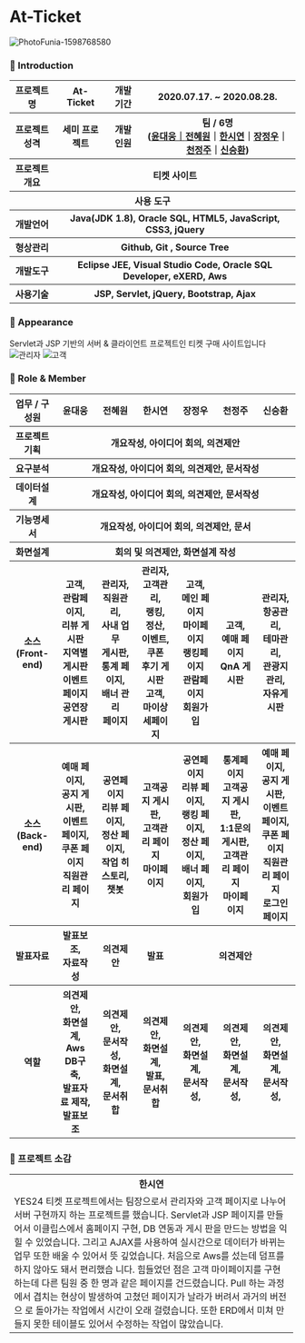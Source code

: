 # At-Ticket
![PhotoFunia-1598768580](https://user-images.githubusercontent.com/65211288/91652708-bb9fcd80-ead4-11ea-9264-3fae1e2d6e61.jpg)







### 👋 Introduction

<table>
    <tr>
        <th>프로젝트 명 </th>
        <th>At-Ticket</th>
        <th>개발기간</th>
        <th>2020.07.17. ~ 2020.08.28.</th>
    </tr>
    <tr>
        <th>프로젝트 성격</th>
        <th>세미 프로젝트</th>
        <th>개발인원</th>
        <th>팀 / 6명<br>
          (<a href="https://github.com/moods2">윤대웅｜<a href="https://github.com/prohwww">전혜원</a>｜<a href="https://github.com/ithansiyeon">한시연</a>｜<a href="https://github.com/JeongWoo-Jang">장정우</a>｜<a href="https://github.com/Chun0903">천정주</a>｜<a href="https://github.com/sexyseunghwan">신승환</a>)
      </th>
    </tr>
      <tr>
        <th>프로젝트 개요</th>
        <th colspan="3">티켓 사이트</th>
    </tr>
    <tr>
        <th colspan="5">사용 도구</th>
    </tr>  
    <tr>
        <th>개발언어</th>
        <th colspan="3">Java(JDK 1.8), Oracle SQL, HTML5, JavaScript, CSS3, jQuery</th>
    </tr>
    <tr>
        <th>형상관리</th>
        <th colspan="3">Github, Git , Source Tree</th>
    </tr>
    <tr>
        <th>개발도구</th>
        <th colspan="3">Eclipse JEE, Visual Studio Code, Oracle SQL Developer, eXERD, Aws</th>
    </tr>
    <tr>
        <th>사용기술</th>
        <th colspan="3">JSP, Servlet, jQuery, Bootstrap, Ajax</th>
    </tr>
</table>

### 📼 Appearance

Servlet과 JSP 기반의 서버 & 클라이언트 프로젝트인 티켓 구매 사이트입니다
![관리자](https://user-images.githubusercontent.com/65211288/91653164-19361900-ead9-11ea-929e-bc404e9f274e.gif)
![고객](https://user-images.githubusercontent.com/65211288/91653165-1a674600-ead9-11ea-9005-e014d0099563.gif)
     
  
### 📑 Role & Member


<table>
    <tr>
        <th width="16%">업무 / 구성원</th>
        <th width="14%">윤대웅</th><th width="14%">전혜원</th><th width="14%">한시연</th><th width="14%">장정우</th><th width="14%">천정주</th><th width="14%">신승환</th>         
    </tr>
    <tr>
        <th>프로젝트 기획</th>
        <th colspan="6">개요작성, 아이디어 회의, 의견제안</th>
    </tr>
    <tr>
        <th>요구분석</th>
        <th colspan="6">개요작성, 아이디어 회의, 의견제안, 문서작성</th>
    </tr>
    <tr>
        <th>데이터설계</th>
        <th colspan="6">개요작성, 아이디어 회의, 의견제안, 문서작성</th>
    </tr>
    <tr>
        <th>기능명세서</th>
       <th colspan="6">개요작성, 아이디어 회의, 의견제안, 문서</th>
    </tr>
    <tr>
        <th>화면설계</th>
        <th colspan="6">회의 및 의견제안, 화면설계 작성</th>
    </tr>
    <tr>
        <th>소스(Front-end)</th>
        <th>고객, <br>관람페이지, <br>리뷰 게시판 <br>지역별 게시판 <br>이벤트 페이지 <br>공연장 게시판</th>
        <th>관리자, <br>직원관리, <br> 사내 업무 <br>게시판,<br> 통계 페이지, <br>배너 관리<br>페이지 </th>
        <th>관리자, <br>고객관리,<br> 랭킹,<br> 정산,<br>이벤트,쿠폰<br>후기 게시판<br>고객,<br> 마이상세페이지</th>
        <th>고객, <br>메인 페이지 <br>마이페이지 <br>랭킹페이지 <br> 관람페이지 <br>회원가입</th>
        <th>고객, <br>예매 페이지 <br>QnA 게시판</th>
        <th>관리자, <br>항공관리, <br>테마관리, <br>관광지관리, <br>자유게시판</th>
    </tr>
    <tr>
        <th>소스(Back-end)</th>
        <th>예매 페이지,<br>공지 게시판, <br>이벤트 페이지, <br>쿠폰 페이지 <br>직원관리 페이지</th>
        <th>공연페이지 <br>리뷰 페이지, <br>정산 페이지,<br>작업 히스토리, <br> 챗봇</th>
        <th>고객공지 게시판, <br> 고객관리 페이지 <br> 마이페이지</th>
        <th>공연페이지 <br>리뷰 페이지, <br>랭킹 페이지, <br>정산 페이지, <br>배너 페이지, <br>회원가입</th>
        <th>통계페이지 <br>고객공지 게시판, <br>1:1문의 게시판, <br> 고객관리 페이지 <br> 마이페이지</th>
        <th>예매 페이지,<br>공지 게시판, <br>이벤트 페이지, <br>쿠폰 페이지 <br>직원관리 페이지<br>로그인 페이지</th>
    </tr>
    <tr>
        <th>발표자료</th>
        <th>발표보조, <br> 자료작성</th>
        <th>의견제안</th>
        <th>발표</th>
        <th colspan="3">의견제안</th>        
    </tr>
    <tr>
        <th>역할</th>
        <th>의견제안, <br>화면설계, <br>Aws DB구축, <br>발표자료 제작, <br> 발표보조</th>
        <th>의견제안, <br>문서작성, <br>화면설계, <br>문서취합</th>
        <th>의견제안, <br>화면설계, <br>발표, <br>문서취합</th>
        <th>의견제안, <br>화면설계,<br>문서작성,</th>
        <th>의견제안, <br>화면설계,<br>문서작성,</th>
        <th>의견제안, <br>화면설계,<br>문서작성,</th>
    </tr>
</table>

### :mega: 프로젝트 소감

<table style="width:500px;">
    <tr>
        <th>한시연</th>
    </tr>
    <tr>
        <td>
          YES24 티켓 프로젝트에서는 팀장으로서 관리자와 고객 페이지로 나누어 서버 구현까지 하는 프로젝트를 했습니다. Servlet과 JSP 페이지를 만들어서 이클립스에서 홈페이지 구현, DB 연동과 게시           판을 만드는 방법을 익힐 수 있었습니다. 그리고 AJAX를 사용하여 실시간으로 데이터가 바뀌는 업무 또한 배울 수 있어서 뜻 깊었습니다. 처음으로 Aws를 섰는데 덤프를 하지 않아도 돼서 편리했습           니다. 힘들었던 점은 고객 마이페이지를 구현하는데 다른 팀원 중 한 명과 같은 페이지를 건드렸습니다. Pull 하는 과정에서 겹치는 현상이 발생하여 고쳤던 페이지가 날라가 버려서 과거의 버전으           로 돌아가는 작업에서 시간이 오래 걸렸습니다. 또한 ERD에서 미쳐 만들지 못한 테이블도 있어서 수정하는 작업이 많았습니다. 
        </td>
    </tr>
</table>

